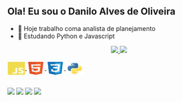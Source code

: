 ## Ola! Eu sou o Danilo Alves de Oliveira

- 🔭 Hoje trabalho coma analista de planejamento
- 🌱 Estudando Python e Javascript

<div align="center">
  <a href="https://github.com/danilogithubbr">
  <img height="180em" src="https://github-readme-stats.vercel.app/api?username=danilogithubbr&show_icons=true&theme=JupyterLab&include_all_commits=true&count_private=true"/>
  <img height="180em" src="https://github-readme-stats.vercel.app/api/top-langs/?username=danilogithubbr&layout=compact&langs_count=7&theme=JupyterLab"/>
</div>
<div style="display: inline_block"><br>
  <img align="center" alt="Rafa-Js" height="30" width="40" src="https://raw.githubusercontent.com/devicons/devicon/master/icons/javascript/javascript-plain.svg">
  <img align="center" alt="Rafa-HTML" height="30" width="40" src="https://raw.githubusercontent.com/devicons/devicon/master/icons/html5/html5-original.svg">
  <img align="center" alt="Rafa-CSS" height="30" width="40" src="https://raw.githubusercontent.com/devicons/devicon/master/icons/css3/css3-original.svg">
  <img align="center" alt="Rafa-Python" height="30" width="40" src="https://raw.githubusercontent.com/devicons/devicon/master/icons/python/python-original.svg">
</div>
  
  ##
 
<div> 
  <a href="https://www.youtube.com/channel/UCvJK7SGB_ipQHTeZxZlFzdQ" target="_blank"><img src="https://img.shields.io/badge/YouTube-FF0000?style=for-the-badge&logo=youtube&logoColor=white" target="_blank"></a>
  <a href="https://instagram.com/daniloalves1" target="_blank"><img src="https://img.shields.io/badge/-Instagram-%23E4405F?style=for-the-badge&logo=instagram&logoColor=white" target="_blank"></a>
  <a href = "mailto:daniloalves1@gmail.com"><img src="https://img.shields.io/badge/-Gmail-%23333?style=for-the-badge&logo=gmail&logoColor=white" target="_blank"></a>
  <a href="https://www.linkedin.com/in/danilo-alves-23ba0b28" target="_blank"><img src="https://img.shields.io/badge/-LinkedIn-%230077B5?style=for-the-badge&logo=linkedin&logoColor=white" target="_blank"></a> 
 
 <!-- ![Snake animation](https://github.com/danilogithubbr/danilogithubbr/blob/output/github-contribution-grid-snake.svg) --!>
 
</div>

